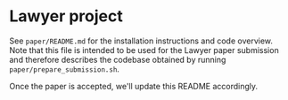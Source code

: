 # Lawyer project

See `paper/README.md` for the installation instructions and code overview.
Note that this file is intended to be used for the Lawyer paper submission and therefore describes the codebase obtained by running `paper/prepare_submission.sh`.

Once the paper is accepted, we'll update this README accordingly.
